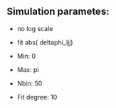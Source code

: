 ## Simulation parametes:

  * no log scale
  
  * fit abs( deltaphi_ljj)
  * Min: 0
  * Max: pi
  * Nbin: 50 
  * Fit degree: 10
